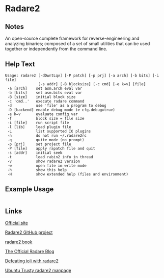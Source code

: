 # Radare2

Notes
-------
An open-source complete framework for reverse-engineering and analyzing binaries; composed of a set of small utilities that can be used together or independently from the command line.


Help Text
-------
```
Usage: radare2 [-dDwntLqv] [-P patch] [-p prj] [-a arch] [-b bits] [-i file]
               [-s addr] [-B blocksize] [-c cmd] [-e k=v] [file]
 -a [arch]    set asm.arch eval var
 -b [bits]    set asm.bits eval var
 -B [size]    initial block size
 -c 'cmd..'   execute radare command
 -d           use 'file' as a program to debug
 -D [backend] enable debug mode (e cfg.debug=true)
 -e k=v       evaluate config var
 -f           block size = file size
 -i [file]    run script file
 -l [lib]     load plugin file
 -L           list supported IO plugins
 -n           do not run ~/.radare2rc
 -q           quite mode (no prompt)
 -p [prj]     set project file
 -P [file]    apply rapatch file and quit
 -s [addr]    initial seek
 -t           load rabin2 info in thread
 -v           show radare2 version
 -w           open file in write mode
 -h           show this help
 -H           show extended help (files and environment)

```

Example Usage
-------


```

```

Links
-------
[Official site](http://www.radare.org/)

[Radare2 GitHub project](https://github.com/radare/radare2)

[radare2 book](http://maijin.github.io/radare2book/)

[The Official Radare Blog](http://radare.today/)

[Defeating ioli with radare2](http://dustri.org/b/defeating-ioli-with-radare2.html)

[Ubuntu Trusty radare2 manpage](http://manpages.ubuntu.com/manpages/trusty/en/man1/radare2.1.html)
